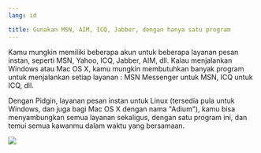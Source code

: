 ```yaml
---
lang: id

title: Gunakan MSN, AIM, ICQ, Jabber, dengan hanya satu program
---
```


Kamu mungkin memiliki beberapa akun untuk beberapa layanan pesan instan, seperti MSN, Yahoo, ICQ, Jabber, AIM, dll. Kalau menjalankan Windows atau Mac OS X, kamu mungkin membutuhkan banyak program untuk menjalankan setiap layanan : MSN Messenger untuk MSN, ICQ untuk ICQ, dll.

Dengan Pidgin, layanan pesan instan untuk Linux (tersedia pula untuk Windows, dan juga bagi Mac OS X dengan nama "Adium"), kamu bisa menyambungkan semua layanan sekaligus, dengan satu program ini, dan temui semua kawanmu dalam waktu yang bersamaan.

<img src="Images/gaim_im_services.png" />

  
